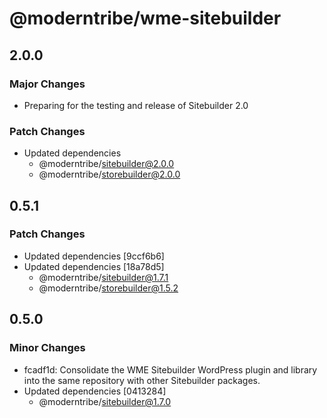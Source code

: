 # @moderntribe/wme-sitebuilder

## 2.0.0

### Major Changes

- Preparing for the testing and release of Sitebuilder 2.0

### Patch Changes

- Updated dependencies
  - @moderntribe/sitebuilder@2.0.0
  - @moderntribe/storebuilder@2.0.0

## 0.5.1

### Patch Changes

- Updated dependencies [9ccf6b6]
- Updated dependencies [18a78d5]
  - @moderntribe/sitebuilder@1.7.1
  - @moderntribe/storebuilder@1.5.2

## 0.5.0

### Minor Changes

- fcadf1d: Consolidate the WME Sitebuilder WordPress plugin and library into the same repository with other Sitebuilder packages.
- Updated dependencies [0413284]
  - @moderntribe/sitebuilder@1.7.0
